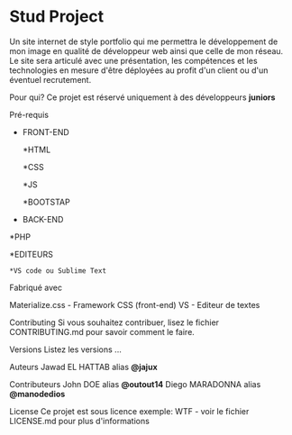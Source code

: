# Stud Project

Un site internet de style portfolio qui me permettra le développement de mon image en qualité de développeur web ainsi que celle de mon réseau.
Le site sera articulé avec une présentation, les compétences et les technologies en mesure d'être déployées au profit d'un client ou d'un éventuel recrutement.

Pour qui?
Ce projet est réservé uniquement à des développeurs **juniors** 

Pré-requis

* FRONT-END

  *HTML
  
  *CSS
  
  *JS
  
  *BOOTSTAP
  
 * BACK-END
 
  *PHP
  
  *EDITEURS
  
    *VS code ou Sublime Text


Fabriqué avec

Materialize.css - Framework CSS (front-end)
VS - Editeur de textes

Contributing
Si vous souhaitez contribuer, lisez le fichier CONTRIBUTING.md pour savoir comment le faire.

Versions
Listez les versions ...

Auteurs
Jawad EL HATTAB alias **@jajux**

Contributeurs
John DOE alias **@outout14**
Diego MARADONNA alias **@manodedios**



License
Ce projet est sous licence exemple: WTF - voir le fichier LICENSE.md pour plus d'informations
